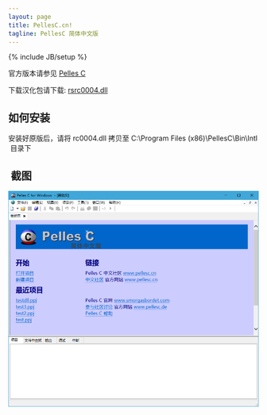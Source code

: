 ```yaml
---
layout: page
title: PellesC.cn!
tagline: PellesC 简体中文版
---
```

{% include JB/setup %}

官方版本请参见 [Pelles C](http://www.christian-heffner.de/)

下载汉化包请下载: [rsrc0004.dll](rsrc0004.dll)

## 如何安装

安装好原版后，请将 rc0004.dll 拷贝至 C:\Program Files (x86)\PellesC\Bin\Intl  目录下

##  截图
 

![](pellesc.PNG)
